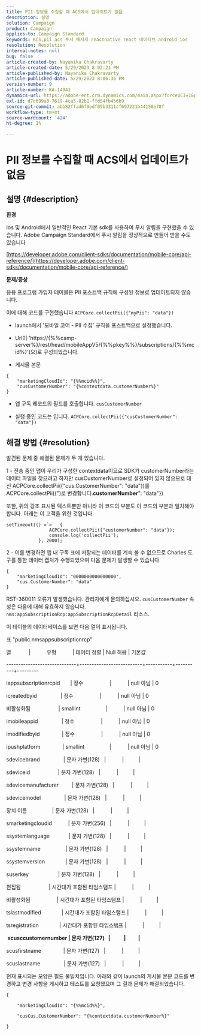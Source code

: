```yaml
---
title: PII 정보를 수집할 때 ACS에서 업데이트가 없음
description: 설명
solution: Campaign
product: Campaign
applies-to: Campaign Standard
keywords: KCS,pii acs 푸시 메시지 reactnative react 네이티브 android ios
resolution: Resolution
internal-notes: null
bug: false
article-created-by: Nayanika Chakravarty
article-created-date: 5/29/2023 8:02:21 PM
article-published-by: Nayanika Chakravarty
article-published-date: 5/29/2023 8:06:36 PM
version-number: 9
article-number: KA-14941
dynamics-url: https://adobe-ent.crm.dynamics.com/main.aspx?forceUCI=1&pagetype=entityrecord&etn=knowledgearticle&id=cb2771b5-5bfe-ed11-8f6e-6045bd006a22
exl-id: d7e699a3-7619-4ca5-82b1-ffd54fb456b9
source-git-commit: abb82ffad6f9edf09b3311cf697221b44158e78f
workflow-type: tm+mt
source-wordcount: '424'
ht-degree: 1%

---
```


# PII 정보를 수집할 때 ACS에서 업데이트가 없음

## 설명 {#description}


<b>환경</b>

Ios 및 Android에서 일반적인 React 기본 sdk를 사용하여 푸시 알림을 구현했을 수 있습니다. Adobe Campaign Standard에서 푸시 알림을 정상적으로 만들어 받을 수도 있습니다

[https://developer.adobe.com/client-sdks/documentation/mobile-core/api-reference/](https://developer.adobe.com/client-sdks/documentation/mobile-core/api-reference/)

<b>문제/증상</b>

응용 프로그램 가입자 테이블은 PII 포스트백 규칙에 구성된 정보로 업데이트되지 않습니다.

이에 대해 코드를 구현했습니다 `ACPCore.collectPii({"myPii": "data"})`

- launch에서 &#39;모바일 코어 - PII 수집&#39; 규칙을 포스트백으로 설정했습니다.

- Url이 &#39;https://{%%camp-server%}/rest/head/mobileAppV5/{%%pkey%%}/subscriptions/{%%mcid%}&#39;(으)로 구성되었습니다.

- 게시물 본문


```
{
    "marketingCloudId": "{%%mcid%%}",
    "cusCustomerNumber": "{%contextdata.customerNumber%}"
}
```


- 앱 구독 레코드의 필드를 호출합니다. `cusCustomerNumber`

- 실행 중인 코드는 입니다. `ACPCore.collectPii({"cusCustomerNumber": "data"})`


## 해결 방법 {#resolution}


발견된 문제 중 해결된 문제가 두 개 있습니다.



1 - 전송 중인 맵이 우리가 구성한 contextdata이므로 SDK가 customerNumber라는 데이터 파일을 찾으려고 하지만 cusCustomerNumber로 설정되어 있지 않으므로 대신 ACPCore.collectPii({&quot;cus.CustomerNumber&quot;: &quot;data&quot;})를 ACPCore.collectPii({&quot;)로 변경합니다.<b>customerNumber</b>&quot;: &quot;data&quot;})

또한, 위의 강조 표시된 텍스트뿐만 아니라 이 코드의 부분도 이 코드의 부분과 일치해야 합니다. 아래는 이 고객을 위한 것입니다.


```
setTimeout(() =`>`  {
                ACPCore.collectPii({"customerNumber": "data"});
                console.log('collectPii');
            }, 2000);
```


2 - 이를 변경하면 앱 내 구독 표에 저장되는 데이터를 계속 볼 수 없으므로 Charles 도구를 통한 데이터 캡처가 수행되었으며 다음 문제가 발생할 수 있습니다


```
{
    "marketingCloudId": "0000000000000000",
    "cus.CustomerNumber": "data"
}
```


RST-360011 오류가 발생했습니다. 관리자에게 문의하십시오.
`cusCustomerNumber` 속성은 다음에 대해 유효하지 않습니다. `nms:appSubscriptionRcp:appSubscriptionRcpDetail` 리소스.

이 테이블의 데이터베이스를 보면 다음 열이 표시됩니다.



표 &quot;public.nmsappsubscriptionrcp&quot;

열            |           유형           | 데이터 정렬 | Null 허용 | 기본값

-----------------------------+--------------------------+-----------+----------+---------

iappsubscriptionrcpid       | 정수                  |           | null 아님 | 0

icreatedbyid                | 정수                  |           | null 아님 | 0

비활성화됨                   | smallint                 |           | null 아님 | 0

imobileappid                | 정수                  |           | null 아님 | 0

imodifiedbyid               | 정수                  |           | null 아님 | 0

ipushplatform               | smallint                 |           | null 아님 | 0

sdevicebrand                | 문자 가변(128)   |           |          |

sdeviceid                   | 문자 가변(128)   |           |          |

sdevicemanufacturer         | 문자 가변(128)   |           |          |

sdevicemodel                | 문자 가변(128)   |           |          |

장치 이름                 | 문자 가변(128)   |           |          |

smarketingcloudid           | 문자 가변(256)   |           |          |

ssystemlanguage             | 문자 가변(128)   |           |          |

ssystemname                 | 문자 가변(128)   |           |          |

ssystemversion              | 문자 가변(128)   |           |          |

suserkey                    | 문자 가변(128)   |           |          |

편집됨                   | 시간대가 포함된 타임스탬프 |           |          |

비활성화됨                  | 시간대가 포함된 타임스탬프 |           |          |

tslastmodified              | 시간대가 포함된 타임스탬프 |           |          |

tsregistration              | 시간대가 포함된 타임스탬프 |           |          |

<b> scusccustomernumber | 문자 가변(127)   |           |          | </b>

scusfirstname               | 문자 가변(127)   |           |          |

scuslastname                | 문자 가변(127)   |           |          |



현재 표시되는 모양은 필드 불일치입니다. 아래와 같이 launch의 게시물 본문 코드를 변경하고 변경 사항을 게시하고 테스트를 요청했으며 그 결과 문제가 해결되었습니다.


```
{

    "marketingCloudId": "{%%mcid%%}",

    "cusCus.CustomerNumber": "{%contextdata.customerNumber%}"

}
```
